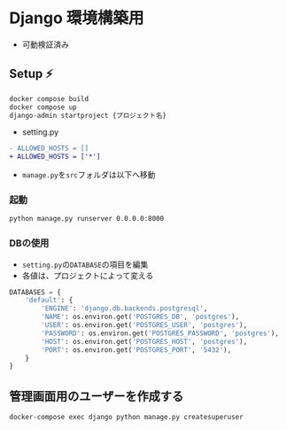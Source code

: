 # Django 環境構築用

- 可動検証済み

## Setup ⚡️

```bash
docker compose build
docker compose up
django-admin startproject {プロジェクト名}
```

- setting.py

```diff
- ALLOWED_HOSTS = []
+ ALLOWED_HOSTS = ['*']
```

- `manage.py`を`src`フォルダは以下へ移動

### 起動

```bash
python manage.py runserver 0.0.0.0:8000
```

### DBの使用
- `setting.py`の`DATABASE`の項目を編集
- 各値は、プロジェクトによって変える

``` python
DATABASES = {
    'default': {
        'ENGINE': 'django.db.backends.postgresql',
        'NAME': os.environ.get('POSTGRES_DB', 'postgres'),
        'USER': os.environ.get('POSTGRES_USER', 'postgres'),
        'PASSWORD': os.environ.get('POSTGRES_PASSWORD', 'postgres'),
        'HOST': os.environ.get('POSTGRES_HOST', 'postgres'),
        'PORT': os.environ.get('POSTGRES_PORT', '5432'),
    }
}
```

## 管理画面用のユーザーを作成する
``` bash
docker-compose exec django python manage.py createsuperuser
```